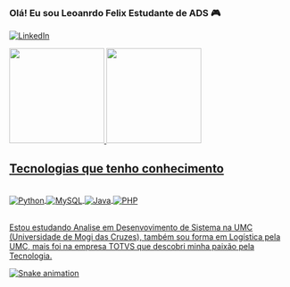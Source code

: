 
### Olá! Eu sou Leoanrdo Felix Estudante de ADS 🎮

[![LinkedIn](https://img.shields.io/badge/LinkedIn-0077B5?style=for-the-badge&logo=linkedin&logoColor=white)](https://www.linkedin.com/in/leonardo-felix-26a243184/)

<div>
    <a href="https://github.com/zCoze">
    <img height="170em" src="https://github-readme-stats.vercel.app/api?username=zCoze&show_icons=true&theme=tokyonight&include_all_commits=true&count_private=true" />
    <img height="170em" src="https://github-readme-stats.vercel.app/api/top-langs/?username=zCoze&layout=compact&langs_count=168theme=tokyonigh" />
</div>

## Tecnologias que tenho conhecimento


<div style="display: inline_block"><br/>
    <img align="center" alt="Python" src="https://img.shields.io/badge/Python-14354C?style=for-the-badge&logo=python&logoColor=white">
    <img align="center" alt="MySQL" src="https://img.shields.io/badge/MySQL-00000F?style=for-the-badge&logo=mysql&logoColor=white">
       <img align="center" alt="Java" src="https://img.shields.io/badge/Java-ED8B00?style=for-the-badge&logo=openjdk&logoColor=white">
    <img align="center" alt="PHP" src="https://img.shields.io/badge/PHP-777BB4?style=for-the-badge&logo=php&logoColor=white">
</div><br/>

Estou estudando Analise em Desenvovimento de Sistema na UMC (Universidade de Mogi das Cruzes), também sou forma em Logística pela UMC, mais foi na empresa TOTVS que descobri minha paixão pela Tecnologia.

![Snake animation](https://github.com/zCoze/zCoze/blog/output/github-contribution-grid-snake.svg)
